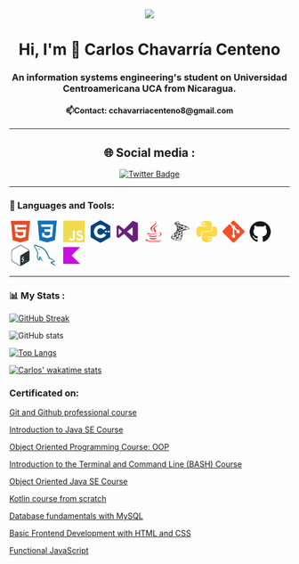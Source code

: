 <div align="center">
<img src="https://usagif.com/wp-content/uploads/2022/hqgif/chenso-man-68-denji-shows-peace-sign-acegif.gif" align="center"/>
</div>  
  
<h1 align="center">Hi, I'm 👋 Carlos Chavarría Centeno</h1>

<h3 align="center">
An information systems engineering's student on Universidad Centroamericana UCA from Nicaragua.
</h3>

<h4 align="center">📫Contact: cchavarriacenteno8@gmail.com</h4> 

---
<h2 align="center">🌐 Social media :</h2>
<div align="center">
<a href="https://twitter.com/CarlosSuspect" target="">
<img src ="https://img.shields.io/twitter/follow/CarlosSuspect?label=Follow%20me%20on%20%40CarlosSuspect&logo=twitter&style=for-the-badge" alt="Twitter Badge" />
</a>
</div>
<div align="left">
    
--------------------------------------------------------------------------------------------------

    
<h3>🔨 Languages and Tools:</h3>
    <div>
        <img src="https://github.com/devicons/devicon/blob/master/icons/html5/html5-plain.svg" title="HTML5" alt="HTML" width="40" height="40"/>&nbsp;
        <img src="https://github.com/devicons/devicon/blob/master/icons/css3/css3-plain.svg"  title="CSS3" alt="CSS" width="40" height="40"/>&nbsp;
        <img src="https://github.com/devicons/devicon/blob/master/icons/javascript/javascript-plain.svg" title="JavaScript" alt="JavaScript" width="40" height="40"/>&nbsp;
        <img src="https://github.com/devicons/devicon/blob/master/icons/cplusplus/cplusplus-plain.svg" title="CPP" alt="CPP" width="40" height="40"/>&nbsp;
        <img src="https://github.com/devicons/devicon/blob/master/icons/visualstudio/visualstudio-plain.svg" title="VS" alt="VS" width="40" height="40"/>&nbsp;
        <img src="https://github.com/devicons/devicon/blob/master/icons/java/java-plain.svg" title="Java" alt="Java" width="40" height="40"/>&nbsp;
        <img src="https://github.com/devicons/devicon/blob/master/icons/microsoftsqlserver/microsoftsqlserver-plain.svg" title="SQLServer" alt="SQLServer" width="40" height="40"/>&nbsp;
        <img src="https://github.com/devicons/devicon/blob/master/icons/python/python-plain.svg" title="Python" alt="Python" width="40" height="40"/>&nbsp;
        <img src="https://github.com/devicons/devicon/blob/master/icons/git/git-plain.svg" title="Git"  alt="Git" width="40" height="40"/>&nbsp;
        <img src="https://github.com/devicons/devicon/blob/master/icons/github/github-original.svg" title="Github" **alt="Github" width="40" height="40"/>
        <img src="https://github.com/devicons/devicon/blob/master/icons/bash/bash-original.svg" title="BASH" **alt="BASH" width="40" height="40"/>
        <img src="https://github.com/devicons/devicon/blob/master/icons/mysql/mysql-plain.svg" title="MySQL" alt="MySQL" width="40" height="40"/>&nbsp;
        <img src="https://github.com/devicons/devicon/blob/master/icons/kotlin/kotlin-plain.svg" title="Kotlin" alt="Kotlin" width="40" height="40"/>&nbsp;
      </div>
</div>

---------------------------

### 📊 My Stats :

[![GitHub Streak](http://github-readme-streak-stats.herokuapp.com?user=EdCenten0&theme=onedark)](https://git.io/streak-stats)

![GitHub stats](https://github-readme-stats.vercel.app/api?username=EdCenten0&show_icons=true&theme=radical)

[![Top Langs](https://github-readme-stats.vercel.app/api/top-langs/?username=EdCenten0&theme=tokyonight)](https://github.com/anuraghazra/github-readme-stats)

[![Carlos' wakatime stats](https://github-readme-stats.vercel.app/api/wakatime?username=EdCenten0)](https://github.com/anuraghazra/github-readme-stats)


### Certificated on:

[Git and Github professional course](https://platzi.com/p/cchavarriacenteno8/curso/1557-git-github/diploma/detalle/ "Git and Github professional course")

[Introduction to Java SE Course](https://platzi.com/p/cchavarriacenteno8/curso/1631-java-basico/diploma/detalle/ "Introduction to Java SE Course")
 
[Object Oriented Programming Course: OOP](https://platzi.com/p/cchavarriacenteno8/curso/1474-course/diploma/detalle/ "Object Oriented Programming Course: OOP")

[Introduction to the Terminal and Command Line (BASH) Course](https://platzi.com/p/cchavarriacenteno8/curso/2292-terminal/diploma/detalle/  "Introduction to the Terminal and Command Line (BASH) Course")

[Object Oriented Java SE Course](https://platzi.com/p/cchavarriacenteno8/curso/1629-java-oop/diploma/detalle/ "Object Oriented Java SE Course")

[Kotlin course from scratch](https://platzi.com/p/cchavarriacenteno8/curso/2245-kotlin/diploma/detalle/ "Kotlin course from scratch")

[Database fundamentals with MySQL](https://platzi.com/p/cchavarriacenteno8/curso/1566-bd/diploma/detalle/ "Database fundamentals with MySQL")

[Basic Frontend Development with HTML and CSS](https://platzi.com/p/cchavarriacenteno8/curso/2477-frontend-developer-practico/diploma/detalle/ "Basic Frontend Development with HTML and CSS")

[Functional JavaScript](https://platzi.com/p/cchavarriacenteno8/curso/3271-javascript-practico/diploma/detalle/ "Functional JavaScript")



